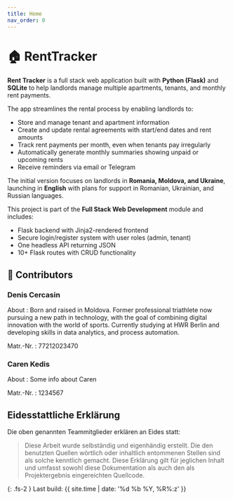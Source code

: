 ```yaml
---
title: Home
nav_order: 0
---
```



# 🏠 RentTracker

**Rent Tracker** is a full stack web application built with **Python (Flask)** and **SQLite** to help landlords manage multiple apartments, tenants, and monthly rent payments. 

The app streamlines the rental process by enabling landlords to:
- Store and manage tenant and apartment information
- Create and update rental agreements with start/end dates and rent amounts
- Track rent payments per month, even when tenants pay irregularly
- Automatically generate monthly summaries showing unpaid or upcoming rents
- Receive reminders via email or Telegram

The initial version focuses on landlords in **Romania, Moldova, and Ukraine**, launching in **English** with plans for support in Romanian, Ukrainian, and Russian languages.

This project is part of the **Full Stack Web Development** module and includes:
- Flask backend with Jinja2-rendered frontend
- Secure login/register system with user roles (admin, tenant)
- One headless API returning JSON
- 10+ Flask routes with CRUD functionality


## 👤 Contributors

### Denis Cercasin

About : Born and raised in Moldova. Former professional triathlete now pursuing a new path in technology, with the goal of combining digital innovation with the world of sports. Currently studying at HWR Berlin and developing skills in data analytics, and process automation.

Matr.-Nr. : 77212023470 

### Caren Kedis

About
: Some info about Caren

Matr.-Nr.
: 1234567

## Eidesstattliche Erklärung

Die oben genannten Teammitglieder erklären an Eides statt:

> Diese Arbeit wurde selbständig und eigenhändig erstellt. Die den benutzten Quellen wörtlich oder inhaltlich entommenen Stellen sind als solche kenntlich gemacht. Diese Erklärung gilt für jeglichen Inhalt und umfasst sowohl diese Dokumentation als auch den als Projektergebnis eingereichten Quellcode.

{: .fs-2 }
Last build: {{ site.time | date: '%d %b %Y, %R%:z' }}